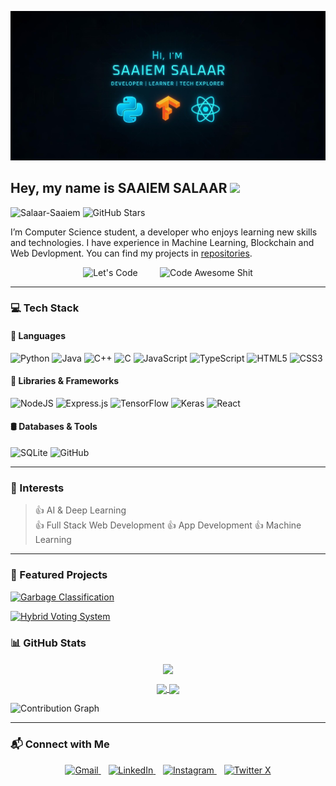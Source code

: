 <p align="center">
  <img src="Banner.jpg" alt="Saaiem Salaar's Banner" />
</p>


## Hey, my name is SAAIEM SALAAR <img src="https://media.giphy.com/media/hvRJCLFzcasrR4ia7z/giphy.gif" width="25px">

<p align="left"> 
  <img src="https://komarev.com/ghpvc/?username=Salaar-Saaiem&label=Profile%20views&color=0e75b6&style=for-the-badge" alt="Salaar-Saaiem"/> 
  <img src="https://img.shields.io/github/stars/Salaar-Saaiem?style=for-the-badge" alt="GitHub Stars"/>
</p>

I’m Computer Science student, a developer who enjoys learning new skills and technologies. I have experience in Machine Learning, Blockchain and Web Devlopment. You can find my projects in [repositories](https://github.com/Salaar-Saaiem?tab=repositories).

<p align="center">
  <img alt="Let's Code" src="https://media.giphy.com/media/HscDLzkO8EOTmgkhQP/giphy.gif" width="26%">
  &nbsp; &nbsp; &nbsp; &nbsp;
  <img alt="Code Awesome Shit" src="https://media.giphy.com/media/RbDKaczqWovIugyJmW/giphy.gif" width="45%">
</p>

---

### 💻 Tech Stack

#### 🚀 Languages
  ![Python](https://img.shields.io/badge/python-3670A0?style=for-the-badge&logo=python&logoColor=ffdd54)
  ![Java](https://img.shields.io/badge/java-%23ED8B00.svg?style=for-the-badge&logo=openjdk&logoColor=white)
  ![C++](https://img.shields.io/badge/c++-%2300599C.svg?style=for-the-badge&logo=c%2B%2B&logoColor=white)
  ![C](https://img.shields.io/badge/c-%2300599C.svg?style=for-the-badge&logo=c&logoColor=white)
  ![JavaScript](https://img.shields.io/badge/javascript-%23323330.svg?style=for-the-badge&logo=javascript&logoColor=%23F7DF1E)
  ![TypeScript](https://img.shields.io/badge/typescript-%23007ACC.svg?style=for-the-badge&logo=typescript&logoColor=white)
  ![HTML5](https://img.shields.io/badge/html5-%23E34F26.svg?style=for-the-badge&logo=html5&logoColor=white)
  ![CSS3](https://img.shields.io/badge/css3-%231572B6.svg?style=for-the-badge&logo=css3&logoColor=white)

#### 🧠 Libraries & Frameworks
  ![NodeJS](https://img.shields.io/badge/node.js-6DA55F?style=for-the-badge&logo=node.js&logoColor=white)
  ![Express.js](https://img.shields.io/badge/express.js-%23404d59.svg?style=for-the-badge&logo=express&logoColor=%2361DAFB)
  ![TensorFlow](https://img.shields.io/badge/tensorflow-%23FF6F00.svg?style=for-the-badge&logo=tensorflow&logoColor=white)
  ![Keras](https://img.shields.io/badge/Keras-D00000.svg?style=for-the-badge&logo=keras&logoColor=white)
  ![React](https://img.shields.io/badge/react-%2320232a.svg?style=for-the-badge&logo=react&logoColor=%2361DAFB)

#### 🛢️ Databases & Tools
![SQLite](https://img.shields.io/badge/sqlite-%2307405e.svg?style=for-the-badge&logo=sqlite&logoColor=white)
![GitHub](https://img.shields.io/badge/GitHub-%23121011.svg?style=for-the-badge&logo=github&logoColor=white)

---

### 🎯 Interests
> 👍 AI & Deep Learning  
> 👍 Full Stack Web Development
> 👍 App Development
> 👍 Machine Learning  

---

### 📌 Featured Projects

[![Garbage Classification](https://github-readme-stats.vercel.app/api/pin/?username=Salaar-Saaiem&repo=Garbage-Classification-using-ML&theme=radical)](https://github.com/Salaar-Saaiem/Garbage-Classification-using-ML)

[![Hybrid Voting System](https://github-readme-stats.vercel.app/api/pin/?username=Salaar-Saaiem&repo=Hybrid-Decentralized-Voting-System-using-Blockchain&theme=radical)](https://github.com/Salaar-Saaiem/Hybrid-Decentralized-Voting-System-using-Blockchain)


### 📊 GitHub Stats

<p align="center">
  <a href="https://github.com/Salaar-Saaiem">
    <img align="center" src="https://github-readme-streak-stats.herokuapp.com/?user=Salaar-Saaiem&theme=dark&hide_border=true"/>
  </a>
</p>

<p align="center">
  <a href="https://github.com/Salaar-Saaiem">
    <img align="center" src="https://github-readme-stats.vercel.app/api?username=Salaar-Saaiem&show_icons=true&hide_border=true&theme=dark&include_all_commits=true&count_private=true" />
  </a>
  <a href="https://github.com/Salaar-Saaiem">
    <img align="center" height="200px" src="https://github-readme-stats.vercel.app/api/top-langs/?username=Salaar-Saaiem&layout=compact&theme=dark&hide_border=true" />
  </a>
</p>

![Contribution Graph](https://github-readme-activity-graph.vercel.app/graph?username=Salaar-Saaiem&theme=react-dark&hide_border=true&area=true)

---

### 📬 Connect with Me

<p align="center">
  <a href="mailto:Saaiemsalaar@gmail.com" target="_blank">
    <img src="https://img.icons8.com/color/48/000000/gmail-new.png" alt="Gmail" width="40" />
  </a>
  &nbsp;&nbsp;
  <a href="https://www.linkedin.com/in/salaarsaaiem525/" target="_blank">
    <img src="https://img.icons8.com/color/48/000000/linkedin-circled--v1.png" alt="LinkedIn" width="40" />
  </a>
  &nbsp;&nbsp;
  <a href="https://www.instagram.com/salaar_saaiem/" target="_blank">
    <img src="https://img.icons8.com/color/48/000000/instagram-new--v1.png" alt="Instagram" width="40" />
  </a>
  &nbsp;&nbsp;
  <a href="https://x.com/salaar_saaiem/" target="_blank">
    <img src="https://img.icons8.com/ios-filled/50/000000/twitterx.png" alt="Twitter X" width="40" />
  </a>
</p>


